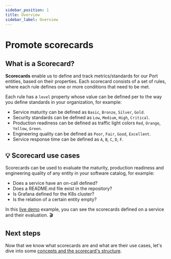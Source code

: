 ```yaml
---
sidebar_position: 1
title: Overview
sidebar_label: Overview
---
```


# Promote scorecards

## What is a Scorecard?

**Scorecards** enable us to define and track metrics/standards for our Port entities, based on their properties.
Each scorecard consists of a set of rules, where each rule defines one or more conditions that need to be met.

Each rule has a `level` property whose value can be defined per to the way you define standards in your organization,
for example:

- Service maturity can be defined as `Basic`, `Bronze`, `Silver`, `Gold`.
- Security standards can be defined as `Low`, `Medium`, `High`, `Critical`.
- Production readiness can be defined as traffic light colors `Red`, `Orange`, `Yellow`, `Green`.
- Engineering quality can be defined as `Poor`, `Fair`, `Good`, `Excellent`.
- Service response time can be defined as `A`, `B`, `C`, `D`, `F`.

## 💡 Scorecard use cases

Scorecards can be used to evaluate the maturity, production readiness and engineering quality of any entity in your software catalog, for example:

- Does a service have an on-call defined?
- Does a README.md file exist in the repository?
- Is Grafana defined for the K8s cluster?
- Is the relation of a certain entity empty?

In this [live demo](https://demo.getport.io/serviceEntity?identifier=authentication&activeTab=1) example, you can see the scorecards defined on a service and their evaluation. 🎬

## Next steps

Now that we know what scorecards are and what are their use cases, let's dive into some [concepts and the scorecard's structure](/promote-scorecards/concepts-and-structure).